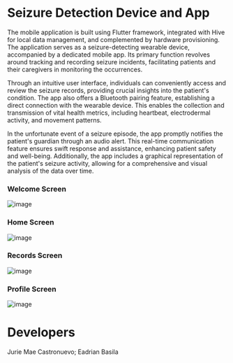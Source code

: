 # Seizure Detection Device and App

The mobile application is built using Flutter framework, integrated with Hive for local data management, and complemented by hardware provisioning. The application serves as a seizure-detecting wearable device, accompanied by a dedicated mobile app. Its primary function revolves around tracking and recording seizure incidents, facilitating patients and their caregivers in monitoring the occurrences.

Through an intuitive user interface, individuals can conveniently access and review the seizure records, providing crucial insights into the patient's condition. The app also offers a Bluetooth pairing feature, establishing a direct connection with the wearable device. This enables the collection and transmission of vital health metrics, including heartbeat, electrodermal activity, and movement patterns.

In the unfortunate event of a seizure episode, the app promptly notifies the patient's guardian through an audio alert. This real-time communication feature ensures swift response and assistance, enhancing patient safety and well-being. Additionally, the app includes a graphical representation of the patient's seizure activity, allowing for a comprehensive and visual analysis of the data over time.

### Welcome Screen

![image](https://github.com/juriemaeac/Seizure_Device/assets/59803167/8f59e992-ec07-44dc-b1f7-abd719a1d4f1)

### Home Screen

![image](https://github.com/juriemaeac/Seizure_Device/assets/59803167/02992923-433a-43ad-a551-62c37764535b)

### Records Screen

![image](https://github.com/juriemaeac/Seizure_Device/assets/59803167/174cc392-09ac-4505-a93f-444a11205846)

### Profile Screen

![image](https://github.com/juriemaeac/Seizure_Device/assets/59803167/28e13b0a-d70e-408a-b9e2-4f7243e6f3af)

# Developers

Jurie Mae Castronuevo; Eadrian Basila

